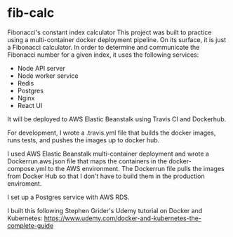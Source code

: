 # fib-calc
Fibonacci's constant index calculator
This project was built to practice using a multi-container docker deployment pipeline. On its surface, it is just a Fibonacci calculator. In order to determine and communicate the Fibonacci number for a given index, it uses the following services:
 - Node API server
 - Node worker service
 - Redis
 - Postgres
 - Nginx
 - React UI

It will be deployed to AWS Elastic Beanstalk using Travis CI and Dockerhub.

For development, I wrote a .travis.yml file that builds the docker images, runs tests, and pushes the images up to docker hub.

I used AWS Elastic Beanstalk multi-container deployment and wrote a Dockerrun.aws.json file that maps the containers in the docker-compose.yml to the AWS environment. The Dockerrun file pulls the images from Docker Hub so that I don't have to build them in the production enviroment.

I set up a Postgres service with AWS RDS.

I built this following Stephen Grider's Udemy tutorial on Docker and Kubernetes: https://www.udemy.com/docker-and-kubernetes-the-complete-guide
